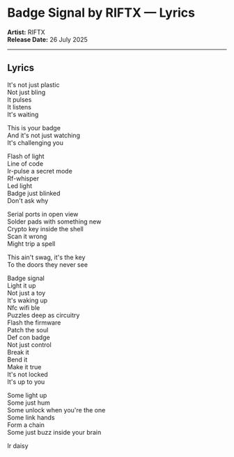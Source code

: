 # Badge Signal by RIFTX — Lyrics

**Artist:** RIFTX  
**Release Date:** 26 July 2025

---

## Lyrics
It's not just plastic  
Not just bling  
It pulses  
It listens  
It's waiting  

This is your badge  
And it's not just watching  
It's challenging you  

Flash of light  
Line of code  
Ir-pulse a secret mode  
Rf-whisper  
Led light  
Badge just blinked  
Don't ask why  

Serial ports in open view  
Solder pads with something new  
Crypto key inside the shell  
Scan it wrong  
Might trip a spell  

This ain't swag, it's the key  
To the doors they never see  

Badge signal  
Light it up  
Not just a toy  
It's waking up  
Nfc wifi ble  
Puzzles deep as circuitry  
Flash the firmware  
Patch the soul  
Def con badge  
Not just control  
Break it  
Bend it  
Make it true  
It's not locked  
It's up to you  

Some light up  
Some just hum  
Some unlock when you're the one  
Some link hands  
Form a chain  
Some just buzz inside your brain  

Ir daisy
